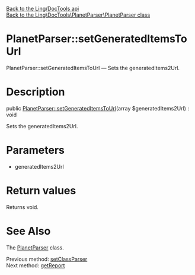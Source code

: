[Back to the Ling/DocTools api](https://github.com/lingtalfi/DocTools/blob/master/doc/api/Ling/DocTools.md)<br>
[Back to the Ling\DocTools\PlanetParser\PlanetParser class](https://github.com/lingtalfi/DocTools/blob/master/doc/api/Ling/DocTools/PlanetParser/PlanetParser.md)


PlanetParser::setGeneratedItemsToUrl
================



PlanetParser::setGeneratedItemsToUrl — Sets the generatedItems2Url.




Description
================


public [PlanetParser::setGeneratedItemsToUrl](https://github.com/lingtalfi/DocTools/blob/master/doc/api/Ling/DocTools/PlanetParser/PlanetParser/setGeneratedItemsToUrl.md)(array $generatedItems2Url) : void




Sets the generatedItems2Url.




Parameters
================


- generatedItems2Url

    


Return values
================

Returns void.








See Also
================

The [PlanetParser](https://github.com/lingtalfi/DocTools/blob/master/doc/api/Ling/DocTools/PlanetParser/PlanetParser.md) class.

Previous method: [setClassParser](https://github.com/lingtalfi/DocTools/blob/master/doc/api/Ling/DocTools/PlanetParser/PlanetParser/setClassParser.md)<br>Next method: [getReport](https://github.com/lingtalfi/DocTools/blob/master/doc/api/Ling/DocTools/PlanetParser/PlanetParser/getReport.md)<br>

